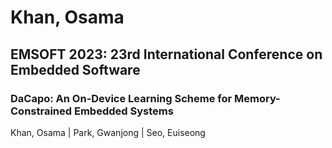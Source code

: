 # Khan, Osama

## EMSOFT 2023: 23rd International Conference on Embedded Software

### DaCapo: An On-Device Learning Scheme for Memory-Constrained Embedded Systems
Khan, Osama | Park, Gwanjong | Seo, Euiseong

